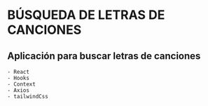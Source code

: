# BÚSQUEDA DE LETRAS DE CANCIONES

## Aplicación para buscar letras de canciones

    - React
    - Hooks
    - Context
    - Axios
    - tailwindCss